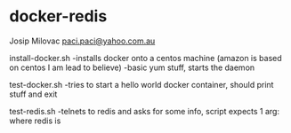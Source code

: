 # docker-redis

Josip Milovac <paci.paci@yahoo.com.au>

install-docker.sh
-installs docker onto a centos machine (amazon is based on centos I am lead to believe)
-basic yum stuff, starts the daemon

test-docker.sh
-tries to start a hello world docker container, should print stuff and exit

test-redis.sh
-telnets to redis and asks for some info, script expects 1 arg: where redis is
